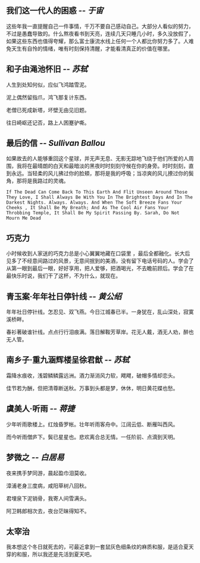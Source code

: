 ## 我们这一代人的困惑  <i>-- 于宙</i>
这些年我一直提醒自己一件事情，千万不要自己感动自己。大部分人看似的努力，不过是愚蠢导致的。什么熬夜看书到天亮，连续几天只睡几小时，多久没放假了，如果这些东西也值得夸耀，那么富士康流水线上任何一个人都比你努力多了。人难免天生有自怜的情绪，唯有时刻保持清醒，才能看清真正的价值在哪里。

## 和子由渑池怀旧  <i>-- 苏轼</i>
人生到处知何似，应似飞鸿踏雪泥。

泥上偶然留指爪，鸿飞那复计东西。

老僧已死成新塔，坏壁无由见旧题。

往日崎岖还记否，路上人困蹇驴嘶。


## 最后的信 <i>-- Sullivan Ballou</i>
如果故去的人能够重回这个星球，并无声无息、无影无踪地飞绕于他们所爱的人周围，我将在最晴朗的白天和最暗淡的黑夜时时刻刻守候在你的身旁。时时刻刻，直到永远。当轻柔的风儿拂过你的脸頬，那将是我的呼吸；当凉爽的风儿撩过你的鬓角，那将是我路过的灵魂。

```
If The Dead Can Come Back To This Earth And Flit Unseen Around Those They Love, I Shall Always Be With You In The Brightest Days And In The Darkest Nights. Always. Always. And When The Soft Breeze Fans Your Cheeks , It Shall Be My Breath; And As The Cool Air Fans Your Throbbing Temple, It Shall Be My Spirit Passing By. Sarah, Do Not Mourn Me Dead
```

## 巧克力
小时候收到人家送的巧克力总是小心翼翼地藏在口袋里 ，最后全都融化。长大后见多了不经意间路过的风景，无意间抿到的美酒，没有留下电话号码的人。学会了从第一眼到最后一眼，好好享用，把人爱够，把酒喝光，不去瞻前顾后。学会了在最快乐时说，我们干了这杯，不为什么，就现在。

## 青玉案·年年社日停针线 <i>-- 黄公绍</i>
年年社日停针线。怎忍见、双飞燕。今日江城春已半。一身犹在，乱山深处，寂寞溪桥畔。

春衫著破谁针线。点点行行泪痕满。落日解鞍芳草岸。花无人戴，酒无人劝，醉也无人管。


## 南乡子·重九涵辉楼呈徐君猷 <i>-- 苏轼</i>
霜降水痕收，浅碧鳞鳞露远洲。酒力渐消风力软，飕飕，破帽多情却恋头。

佳节若为酬，但把清尊断送秋。万事到头都是梦，休休，明日黄花蝶也愁。

## 虞美人·听雨 <i>-- 蒋捷</i>
少年听雨歌楼上。红烛昏罗帐。壮年听雨客舟中。江阔云低、断雁叫西风。

而今听雨僧庐下。鬓已星星也。悲欢离合总无情。一任阶前、点滴到天明。


## 梦微之 <i>-- 白居易</i>
夜来携手梦同游，晨起盈巾泪莫收。

漳浦老身三度病，咸阳草树八回秋。

君埋泉下泥销骨，我寄人间雪满头。

阿卫韩郎相次去，夜台茫昧得知不。


## 太宰治
我本想这个冬日就死去的，可最近拿到一套鼠灰色细条纹的麻质和服，是适合夏天穿的和服，所以我还是先活到夏天吧。
